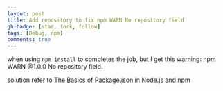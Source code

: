 ```yaml
---
layout: post
title: Add repository to fix npm WARN No repository field
gh-badge: [star, fork, follow]
tags: [Debug, npm]
comments: true
---
```


 when using `npm install` to completes the job, but I get this warning:
npm WARN <project name>@1.0.0 No repository field.

solution
refer to [The Basics of Package.json in Node.js and npm](https://nodesource.com/blog/the-basics-of-package-json-in-node-js-and-npm/)
